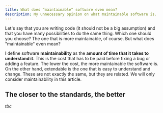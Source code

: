 ```yaml
---
title: What does “maintainable” software even mean?
description: My unnecessary opinion on what maintainable software is.
---
```


Let's say that you are writing code (it should not be a big assumption) and that you have many possibilities to do the same thing. Which one should you choose? The one that is more maintainable, of course. But what does "maintainable" even mean?

I define software **maintainability** as the **amount of time that it takes to understand it**. This is the cost that has to be paid before fixing a bug or adding a feature. The lower the cost, the more maintainable the software is. On the other hand, extendable is the one that is easy to understand and change. These are not exactly the same, but they are related. We will only consider maintainability in this article.

## The closer to the standards, the better

_tbc_
